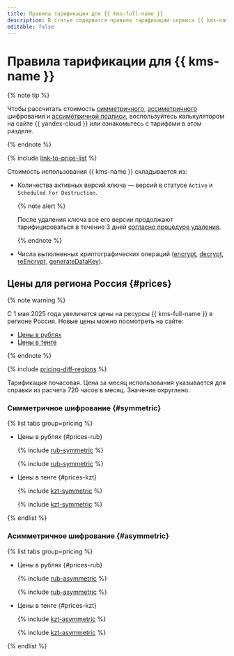 ```yaml
---
title: Правила тарификации для {{ kms-full-name }}
description: В статье содержатся правила тарификации сервиса {{ kms-name }}.
editable: false
---
```


# Правила тарификации для {{ kms-name }}

{% note tip %}


Чтобы рассчитать стоимость [симметричного](https://yandex.cloud/ru/prices?state=143214c6d306#calculator), [ассиметричного](https://yandex.cloud/ru/prices?state=f4147c7925d1#calculator) шифрования и [ассиметричной подписи](https://yandex.cloud/ru/prices?state=80d5cab43182#calculator), воспользуйтесь калькулятором на сайте {{ yandex-cloud }} или ознакомьтесь с тарифами в этом разделе.





{% endnote %}

{% include [link-to-price-list](../_includes/pricing/link-to-price-list.md) %}

Стоимость использования {{ kms-name }} складывается из:

* Количества активных версий ключа — версий в статусе `Active` и `Scheduled For Destruction`.

  {% note alert %}

  После удаления ключа все его версии продолжают тарифицироваться в течение 3 дней [согласно процедуре удаления](operations/key.md#delete).

  {% endnote %}

* Числа выполненных криптографических операций ([encrypt](api-ref/SymmetricCrypto/encrypt), [decrypt](api-ref/SymmetricCrypto/decrypt), [reEncrypt](api-ref/SymmetricCrypto/reEncrypt), [generateDataKey](api-ref/SymmetricCrypto/generateDataKey)).


## Цены для региона Россия {#prices}


{% note warning %}

С 1 мая 2025 года увеличатся цены на ресурсы {{ kms-full-name }} в регионе Россия. Новые цены можно посмотреть на сайте:

* [Цены в рублях](https://yandex.cloud/ru/price-list?currency=RUB&installationCode=ru&services=dn2kmsd7hrdeb1u7c4nb)
* [Цены в тенге](https://yandex.cloud/ru/price-list?currency=KZT&installationCode=ru&services=dn2kmsd7hrdeb1u7c4nb)

{% endnote %}





{% include [pricing-diff-regions](../_includes/pricing-diff-regions.md) %}


Тарификация почасовая. Цена за месяц использования указывается для справки из расчета 720 часов в месяц. Значение округлено.

### Симметричное шифрование {#symmetric}


{% list tabs group=pricing %}

- Цены в рублях {#prices-rub}

  {% include [rub-symmetric](../_pricing/kms/rub-symmetric.md) %}

  {% include [rub-symmetric](../_pricing_examples/kms/rub-symmetric.md) %}

- Цены в тенге {#prices-kzt}

  {% include [kzt-symmetric](../_pricing/kms/kzt-symmetric.md) %}

  {% include [kzt-symmetric](../_pricing_examples/kms/kzt-symmetric.md) %}

{% endlist %}




### Асимметричное шифрование {#asymmetric}


{% list tabs group=pricing %}

- Цены в рублях {#prices-rub}

  {% include [rub-asymmetric](../_pricing/kms/rub-asymmetric.md) %}

  {% include [rub-asymmetric](../_pricing_examples/kms/rub-asymmetric.md) %}

- Цены в тенге {#prices-kzt}

  {% include [kzt-asymmetric](../_pricing/kms/kzt-asymmetric.md) %}

  {% include [kzt-asymmetric](../_pricing_examples/kms/kzt-asymmetric.md) %}

{% endlist %}



